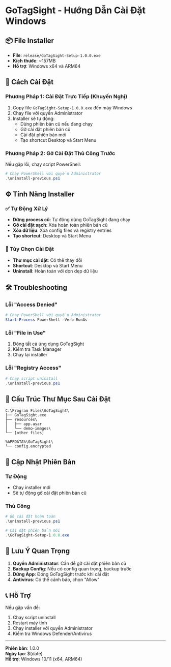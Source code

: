 # GoTagSight - Hướng Dẫn Cài Đặt Windows

## 📦 File Installer
- **File**: `release/GoTagSight-Setup-1.0.0.exe`
- **Kích thước**: ~157MB
- **Hỗ trợ**: Windows x64 và ARM64

## 🚀 Cách Cài Đặt

### Phương Pháp 1: Cài Đặt Trực Tiếp (Khuyến Nghị)
1. Copy file `GoTagSight-Setup-1.0.0.exe` đến máy Windows
2. Chạy file với quyền Administrator
3. Installer sẽ tự động:
   - Dừng phiên bản cũ nếu đang chạy
   - Gỡ cài đặt phiên bản cũ
   - Cài đặt phiên bản mới
   - Tạo shortcut Desktop và Start Menu

### Phương Pháp 2: Gỡ Cài Đặt Thủ Công Trước
Nếu gặp lỗi, chạy script PowerShell:
```powershell
# Chạy PowerShell với quyền Administrator
.\uninstall-previous.ps1
```

## ⚙️ Tính Năng Installer

### ✅ Tự Động Xử Lý
- **Dừng process cũ**: Tự động dừng GoTagSight đang chạy
- **Gỡ cài đặt sạch**: Xóa hoàn toàn phiên bản cũ
- **Xóa dữ liệu**: Xóa config files và registry entries
- **Tạo shortcut**: Desktop và Start Menu

### 🔧 Tùy Chọn Cài Đặt
- **Thư mục cài đặt**: Có thể thay đổi
- **Shortcut**: Desktop và Start Menu
- **Uninstall**: Hoàn toàn với dọn dẹp dữ liệu

## 🛠️ Troubleshooting

### Lỗi "Access Denied"
```powershell
# Chạy PowerShell với quyền Administrator
Start-Process PowerShell -Verb RunAs
```

### Lỗi "File in Use"
1. Đóng tất cả ứng dụng GoTagSight
2. Kiểm tra Task Manager
3. Chạy lại installer

### Lỗi "Registry Access"
```powershell
# Chạy script uninstall
.\uninstall-previous.ps1
```

## 📁 Cấu Trúc Thư Mục Sau Cài Đặt

```
C:\Program Files\GoTagSight\
├── GoTagSight.exe
├── resources\
│   ├── app.asar
│   └── demo-images\
└── [other files]

%APPDATA%\GoTagSight\
└── config.encrypted
```

## 🔄 Cập Nhật Phiên Bản

### Tự Động
- Chạy installer mới
- Sẽ tự động gỡ cài đặt phiên bản cũ

### Thủ Công
```powershell
# Gỡ cài đặt hoàn toàn
.\uninstall-previous.ps1

# Cài đặt phiên bản mới
.\GoTagSight-Setup-1.0.0.exe
```

## 🚨 Lưu Ý Quan Trọng

1. **Quyền Administrator**: Cần để gỡ cài đặt phiên bản cũ
2. **Backup Config**: Nếu có config quan trọng, backup trước
3. **Dừng App**: Đóng GoTagSight trước khi cài đặt
4. **Antivirus**: Có thể cảnh báo, chọn "Allow"

## 📞 Hỗ Trợ

Nếu gặp vấn đề:
1. Chạy script uninstall
2. Restart máy tính
3. Chạy installer với quyền Administrator
4. Kiểm tra Windows Defender/Antivirus

---
**Phiên bản**: 1.0.0  
**Ngày tạo**: $(date)  
**Hỗ trợ**: Windows 10/11 (x64, ARM64) 